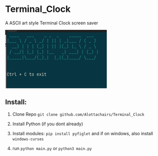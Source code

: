 # Terminal_Clock
A ASCII art style Terminal Clock screen saver

![Example:](ScreenShot.png)

## Install:

1. Clone Repo
`git clone github.com/Alottachairs/Terminal_Clock`

2. Install Python (if you dont already)

3. Install modules:
`pip install pyfiglet` and if on windows, also install `windows-curses`

4. run
`python main.py` or `python3 main.py`
